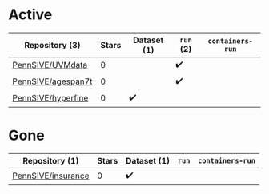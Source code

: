 # Active
| Repository (3) | Stars | Dataset (1) | `run` (2) | `containers-run` |
| --- | --- | --- | --- | --- |
| [PennSIVE/UVMdata](https://github.com/PennSIVE/UVMdata) | 0 |  | :heavy_check_mark: |  |
| [PennSIVE/agespan7t](https://github.com/PennSIVE/agespan7t) | 0 |  | :heavy_check_mark: |  |
| [PennSIVE/hyperfine](https://github.com/PennSIVE/hyperfine) | 0 | :heavy_check_mark: |  |  |

# Gone
| Repository (1) | Stars | Dataset (1) | `run` | `containers-run` |
| --- | --- | --- | --- | --- |
| [PennSIVE/insurance](https://github.com/PennSIVE/insurance) | 0 | :heavy_check_mark: |  |  |
